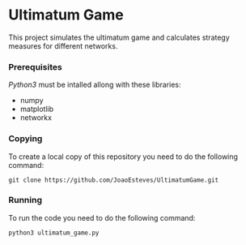 # Ultimatum Game

This project simulates the ultimatum game and calculates strategy measures for different networks.

### Prerequisites

*Python3* must be intalled allong with these libraries:

* numpy
* matplotlib
* networkx

### Copying

To create a local copy of this repository you need to do the following command:

```
git clone https://github.com/JoaoEsteves/UltimatumGame.git
```

### Running

To run the code you need to do the following command:

```
python3 ultimatum_game.py
```
